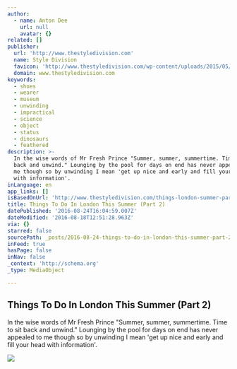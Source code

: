 ```yaml
---
author:
  - name: Anton Dee
    url: null
    avatar: {}
related: []
publisher:
  url: 'http://www.thestyledivision.com'
  name: Style Division
  favicon: 'http://www.thestyledivision.com/wp-content/uploads/2015/05/favicon2-copy.png'
  domain: www.thestyledivision.com
keywords:
  - shoes
  - wearer
  - museum
  - unwinding
  - impractical
  - science
  - object
  - status
  - dinosaurs
  - feathered
description: >-
  In the wise words of Mr Fresh Prince "Summer, summer, summertime. Time to sit
  back and unwind." Lounging by the pool for days on end has never appealed to
  me though so by unwinding I mean 'get up nice and early and fill your head
  with information'.
inLanguage: en
app_links: []
isBasedOnUrl: 'http://www.thestyledivision.com/things-london-summer-part-2'
title: Things To Do In London This Summer (Part 2)
datePublished: '2016-08-24T16:04:59.007Z'
dateModified: '2016-08-18T12:51:28.963Z'
via: {}
starred: false
sourcePath: _posts/2016-08-24-things-to-do-in-london-this-summer-part-2.md
inFeed: true
hasPage: false
inNav: false
_context: 'http://schema.org'
_type: MediaObject

---
```

<article style=""><h1>Things To Do In London This Summer (Part 2)</h1><p>In the wise words of Mr Fresh Prince "Summer, summer, summertime. Time to sit back and unwind." Lounging by the pool for days on end has never appealed to me though so by unwinding I mean 'get up nice and early and fill your head with information'.</p><img src="http://www.thestyledivision.com/wp-content/uploads/2016/07/social-IMG_1035-1.jpg" /></article>